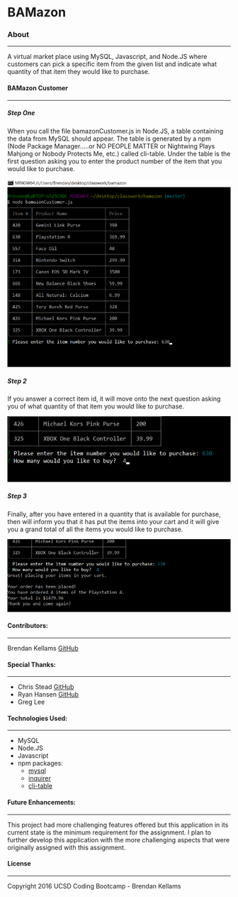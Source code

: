 # BAMazon

### About
***

A virtual market place using MySQL, Javascript, and Node.JS where customers can pick a specific item from the given list and indicate what quantity of that item they would like to purchase.

#### BAMazon Customer
***

##### Step One

When you call the file bamazonCustomer.js in Node.JS, a table containing the data from MySQL should appear.  The table is generated by a npm (Node Package Manager.....or NO PEOPLE MATTER or Nightwing Plays Mahjong or Nobody Protects Me, etc.) called cli-table.  Under the table is the first question asking you to enter the product number of the item that you would like to purchase.

![Step 1](images/bamazon_customer_step1.png)


##### Step 2

If you answer a correct item id, it will move onto the next question asking you of what quantity of that item you would like to purchase.

![Step 2](images/bamazon_customer_step2_edit.png)


##### Step 3

Finally, after you have entered in a quantity that is available for purchase, then will inform you that it has put the items into your cart and it will give you a grand total of all the items you would like to purchase.

![Step 3](images/bamazon_customer_step3_edit.png)


#### Contributors:
***

Brendan Kellams [GitHub](https://github.com/brendan-kellams)

#### Special Thanks:
***

* Chris Stead [GitHub](https://github.com/cmstead)
* Ryan Hansen [GitHub](https://github.com/rphansen91)
* Greg Lee


#### Technologies Used:
***

* MySQL
* Node.JS
* Javascript
* npm packages:
	- [mysql](https://www.npmjs.com/package/mysql)
	- [inquirer](https://www.npmjs.com/package/inquirer)
	- [cli-table](https://www.npmjs.com/package/cli-table)

#### Future Enhancements:
***
This project had more challenging features offered but this application in its current state is the minimum requirement for the assignment.  I plan to further develop this application with the more challenging aspects that were originally assigned with this assignment.



#### License
***

Copyright 2016 UCSD Coding Bootcamp - Brendan Kellams


